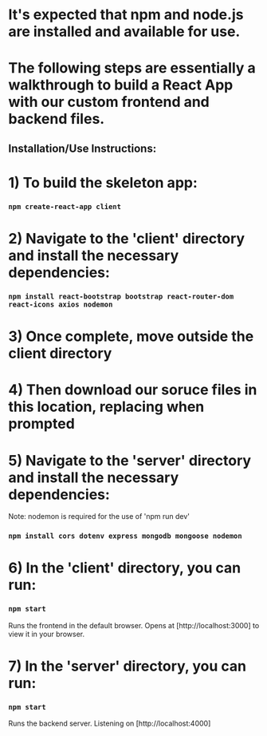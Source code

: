 # It's expected that npm and node.js are installed and available for use.
# The following steps are essentially a walkthrough to build a React App with our custom frontend and backend files.

## Installation/Use Instructions:

# 1) To build the skeleton app:
### `npm create-react-app client`


# 2) Navigate to the 'client' directory and install the necessary dependencies:
### `npm install react-bootstrap bootstrap react-router-dom react-icons axios nodemon`


# 3) Once complete, move outside the client directory


# 4) Then download our soruce files in this location, replacing when prompted


# 5) Navigate to the 'server' directory and install the necessary dependencies:
   Note: nodemon is required for the use of 'npm run dev'
### `npm install cors dotenv express mongodb mongoose nodemon`


# 6) In the 'client' directory, you can run:
### `npm start`
Runs the frontend in the default browser.
Opens at [http://localhost:3000] to view it in your browser.


# 7) In the 'server' directory, you can run:
### `npm start`
Runs the backend server.
Listening on [http://localhost:4000]
